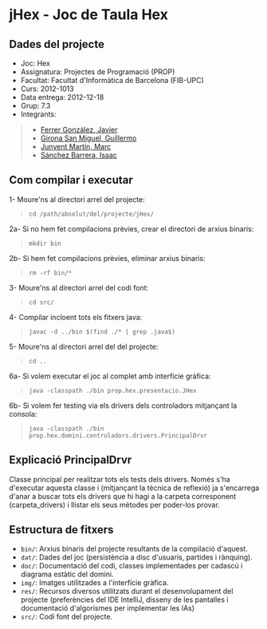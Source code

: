 jHex - Joc de Taula Hex
========

Dades del projecte
--------

* Joc:			Hex
* Assignatura:	Projectes de Programació (PROP)
* Facultat: 	Facultat d'Informàtica de Barcelona (FIB-UPC)
* Curs:			2012-1013
* Data entrega:	2012-12-18
* Grup: 		7.3
* Integrants:
> * [Ferrer González, Javier](mailto:javier.ferrer.gonzalez@est.fib.upc.edu)
> * [Girona San Miguel, Guillermo](mailto:guillermo.girona@est.fib.upc.edu)
> * [Junyent Martín, Marc](mailto:marc.junyent@est.fib.upc.edu)
> * [Sánchez Barrera, Isaac](mailto:isaac.sanchez.barrera@est.fib.upc.edu)


Com compilar i executar
--------

1- Moure'ns al directori arrel del projecte:
> ``cd /path/absolut/del/projecte/jHex/``

2a- Si no hem fet compilacions prèvies, crear el directori de arxius binaris:
> ``mkdir bin``

2b- Si hem fet compilacions prèvies, eliminar arxius binaris:
> ``rm -rf bin/*``

3- Moure'ns al directori arrel del codi font:
> ``cd src/``

4- Compilar incloent tots els fitxers java:
> ``javac -d ../bin $(find ./* | grep .java$)``

5- Moure'ns al directori arrel del del projecte:
> ``cd ..``

6a- Si volem executar el joc al complet amb interfície gràfica:
> ``java -classpath ./bin prop.hex.presentacio.JHex``

6b- Si volem fer testing via els drivers dels controladors mitjançant la consola:
> ``java -classpath ./bin prop.hex.domini.controladors.drivers.PrincipalDrvr``

Explicació PrincipalDrvr
--------

Classe principal per realitzar tots els tests dels drivers.
Només s'ha d'executar aquesta classe i (mitjançant la tècnica de reflexió) ja s'encarrega d'anar a buscar tots els
drivers que hi hagi a la carpeta corresponent (carpeta_drivers) i llistar els seus mètodes per poder-los provar.

Estructura de fitxers
--------

* ``bin/``:		Arxius binaris del projecte resultants de la compilació d'aquest.
* ``dat/``:		Dades del joc (persistència a disc d'usuaris, partides i rànquing).
* ``doc/``:		Documentació del codi, classes implementades per cadascú i diagrama estàtic del domini.
* ``img/``:		Imatges utilitzades a l'interfície gràfica.
* ``res/``:		Recursos diversos utilitzats durant el desenvolupament del projecte (preferències del IDE IntelliJ,
disseny de les pantalles i documentació d'algorismes per implementar les IAs)
* ``src/``:		Codi font del projecte.
